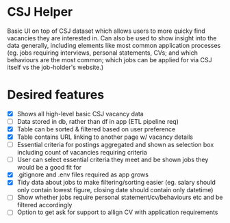 # CSJ Helper

Basic UI on top of CSJ dataset which allows users to more quicky find vacancies they are interested in. Can also be used to show insight into the data generally, including elements like most common application processes (eg. jobs requiring interviews, personal statements, CVs; and which behaviours are the most common; which jobs can be applied for via CSJ itself vs the job-holder's website.)



# Desired features

- [x] Shows all high-level basic CSJ vacancy data
- [ ] Data stored in db, rather than df in app (ETL pipeline req)
- [x] Table can be sorted & filtered based on user preference
- [x] Table contains URL linking to another page w/ vacancy details
- [ ] Essential criteria for postings aggregated and shown as selection box including count of vacancies requiring criteria
- [ ] User can select essential criteria they meet and be shown jobs they would be a good fit for
- [x] .gitignore and .env files required as app grows
- [x] Tidy data about jobs to make filtering/sorting easier (eg. salary should only contain lowest figure, closing date should contain only datetime)
- [ ] Show whether jobs require personal statement/cv/behaviours etc and be filtered accordingly
- [ ] Option to get ask for support to allign CV with application requirements
